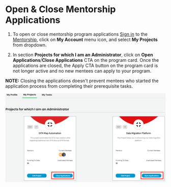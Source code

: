 # Open & Close Mentorship Applications

1. To open or close mentorship program applications [Sign in](../../sso/sign-in/) to the [Mentorship](https://people.communitybridge.org/), click on **My Account** menu icon, and select **My Projects** from dropdown.

2. In section **Projects for which I am an Administrator**, click on **Open Applications**/**Close Applications** CTA on the program card. Once the applications are closed, the Apply CTA button on the program card is not longer active and no new mentees can apply to your program. 

**NOTE:** Closing the applications doesn't prevent mentees who started the application process from completing their prerequisite tasks. 

![](../../.gitbook/assets/open-close-application%20%281%29.png)

